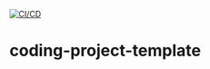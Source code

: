 [![CI/CD](https://github.com/Willie-Conway/backend-nodejs-capstone/actions/workflows/main.yml/badge.svg)](https://github.com/Willie-Conway/backend-nodejs-capstone/actions/workflows/main.yml)
# coding-project-template
